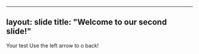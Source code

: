 ------
layout: slide
title: "Welcome to our second slide!"
------
Your test
Use the left arrow to o back!
